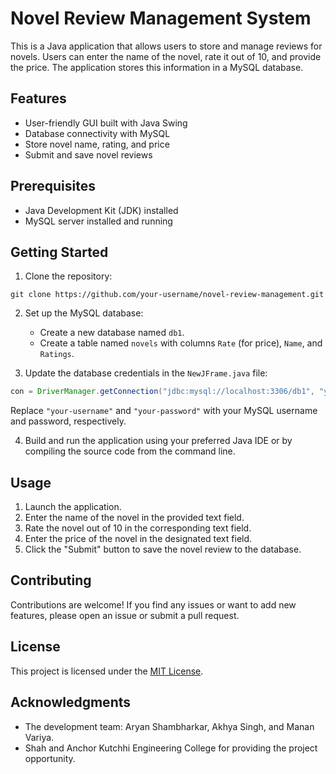 # Novel Review Management System

This is a Java application that allows users to store and manage reviews for novels. Users can enter the name of the novel, rate it out of 10, and provide the price. The application stores this information in a MySQL database.

## Features

- User-friendly GUI built with Java Swing
- Database connectivity with MySQL
- Store novel name, rating, and price
- Submit and save novel reviews

## Prerequisites

- Java Development Kit (JDK) installed
- MySQL server installed and running

## Getting Started

1. Clone the repository:

```
git clone https://github.com/your-username/novel-review-management.git
```

2. Set up the MySQL database:
   - Create a new database named `db1`.
   - Create a table named `novels` with columns `Rate` (for price), `Name`, and `Ratings`.

3. Update the database credentials in the `NewJFrame.java` file:

```java
con = DriverManager.getConnection("jdbc:mysql://localhost:3306/db1", "your-username", "your-password");
```

Replace `"your-username"` and `"your-password"` with your MySQL username and password, respectively.

4. Build and run the application using your preferred Java IDE or by compiling the source code from the command line.

## Usage

1. Launch the application.
2. Enter the name of the novel in the provided text field.
3. Rate the novel out of 10 in the corresponding text field.
4. Enter the price of the novel in the designated text field.
5. Click the "Submit" button to save the novel review to the database.

## Contributing

Contributions are welcome! If you find any issues or want to add new features, please open an issue or submit a pull request.

## License

This project is licensed under the [MIT License](LICENSE).

## Acknowledgments

- The development team: Aryan Shambharkar, Akhya Singh, and Manan Variya.
- Shah and Anchor Kutchhi Engineering College for providing the project opportunity.
